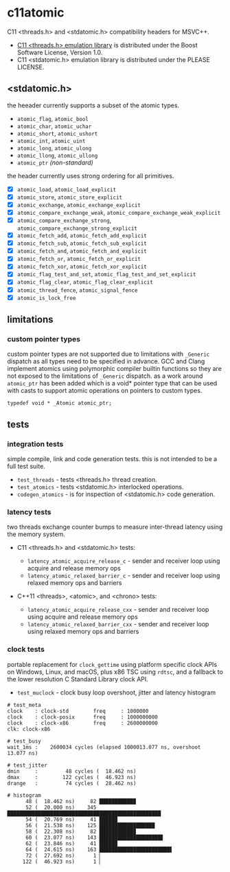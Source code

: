 # c11atomic

C11 <threads.h> and <stdatomic.h> compatibility headers for MSVC++.

- [C11 <threads.h> emulation library](https://cgit.freedesktop.org/mesa/mesa/log/include/c11)
is distributed under the Boost Software License, Version 1.0.
- C11 <stdatomic.h> emulation library is distributed under the PLEASE LICENSE.

## <stdatomic.h>

the heeader currently supports a subset of the atomic types.

- `atomic_flag`, `atomic_bool`
- `atomic_char`, `atomic_uchar`
- `atomic_short`, `atomic_ushort`
- `atomic_int`, `atomic_uint`
- `atomic_long`, `atomic_ulong`
- `atomic_llong`, `atomic_ullong`
- `atomic_ptr` _(non-standard)_

the header currently uses strong ordering for all primitives.

- [x] `atomic_load`, `atomic_load_explicit`
- [x] `atomic_store`, `atomic_store_explicit`
- [x] `atomic_exchange`, `atomic_exchange_explicit`
- [x] `atomic_compare_exchange_weak`, `atomic_compare_exchange_weak_explicit`
- [x] `atomic_compare_exchange_strong`, `atomic_compare_exchange_strong_explicit`
- [x] `atomic_fetch_add`, `atomic_fetch_add_explicit`
- [x] `atomic_fetch_sub`, `atomic_fetch_sub_explicit`
- [x] `atomic_fetch_and`, `atomic_fetch_and_explicit`
- [x] `atomic_fetch_or`, `atomic_fetch_or_explicit`
- [x] `atomic_fetch_xor`, `atomic_fetch_xor_explicit`
- [x] `atomic_flag_test_and_set`, `atomic_flag_test_and_set_explicit`
- [x] `atomic_flag_clear`, `atomic_flag_clear_explicit`
- [x] `atomic_thread_fence`, `atomic_signal_fence`
- [x] `atomic_is_lock_free`

## limitations

### custom pointer types

custom pointer types are not supported due to limitations with `_Generic`
dispatch as all types need to be specified in advance. GCC and Clang
implement atomics using polymorphic compiler builtin functions so they are
not exposed to the limitations of `_Generic` dispatch. as a work around
`atomic_ptr` has been added which is a void* pointer type that can be used
with casts to support atomic operations on pointers to custom types.

```
typedef void * _Atomic atomic_ptr;
```

## tests

### integration tests

simple compile, link and code generation tests. this is not intended
to be a full test suite.

- `test_threads` - tests <threads.h> thread creation.
- `test_atomics` - tests <stdatomic.h> interlocked operations.
- `codegen_atomics` - is for inspection of <stdatomic.h> code generation.

### latency tests

two threads exchange counter bumps to measure inter-thread latency
using the memory system.

- C11 &lt;threads.h> and &lt;stdatomic.h> tests:
  - `latency_atomic_acquire_release_c` - sender and receiver
    loop using acquire and release memory ops
  - `latency_atomic_relaxed_barrier_c` - sender and receiver
    loop using relaxed memory ops and barriers

- C++11 &lt;threads>, &lt;atomic>, and &lt;chrono> tests:
  - `latency_atomic_acquire_release_cxx` - sender and receiver
    loop using acquire and release memory ops
  - `latency_atomic_relaxed_barrier_cxx` - sender and receiver
    loop using relaxed memory ops and barriers

### clock tests

portable replacement for `clock_gettime` using platform specific clock
APIs on Windows, Linux, and macOS, plus x86 TSC using `rdtsc`, and a
fallback to the lower resolution C Standard Library clock API.

- `test_muclock` - clock busy loop overshoot, jitter and latency histogram

```
# test_meta
clock    : clock-std        freq     : 1000000
clock    : clock-posix      freq     : 1000000000
clock    : clock-x86        freq     : 2600000000
clk: clock-x86

# test_busy
wait_1ms :    2600034 cycles (elapsed 1000013.077 ns, overshoot   13.077 ns)

# test_jitter
dmin     :         48 cycles (  18.462 ns)
dmax     :        122 cycles (  46.923 ns)
drange   :         74 cycles (  28.462 ns)

# histogram
      48 (  18.462 ns)     82 ███████████▉
      52 (  20.000 ns)    345 ██████████████████████████████████████████████████
      54 (  20.769 ns)     41 █████▉
      56 (  21.538 ns)    125 ██████████████████
      58 (  22.308 ns)     82 ███████████▉
      60 (  23.077 ns)    143 ████████████████████▋
      62 (  23.846 ns)     41 █████▉
      64 (  24.615 ns)    163 ███████████████████████▌
      72 (  27.692 ns)      1 ▏
     122 (  46.923 ns)      1 ▏
```
